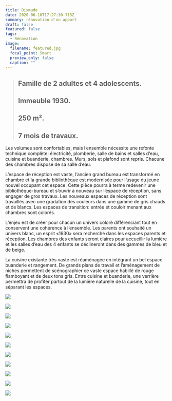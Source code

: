 ```yaml
---
title: Dixmude
date: 2020-06-10T17:27:30.715Z
summary: rénovation d'un appart
draft: false
featured: false
tags:
  - Rénovation
image:
  filename: featured.jpg
  focal_point: Smart
  preview_only: false
  caption: ""
---
```


> ## Famille de 2 adultes et 4 adolescents. 
> ## Immeuble 1930. 
> ## 250 m². 
> ## 7 mois de travaux.

<p>Les volumes sont confortables, mais l’ensemble nécessite une refonte technique complète: électricité, plomberie, salle de bains et salles d’eau, cuisine et buanderie, chambres.
Murs, sols et plafond sont repris. Chacune des chambres dispose de sa salle d’eau. </p>

<p>L’espace de réception est vaste, l’ancien grand bureau est transformé en chambre et la grande bibliothèque est modernisée pour l’usage du jeune nouvel occupant cet espace. Cette pièce pourra à terme redevenir une bibliothèque-bureau et s’ouvrir à nouveau sur l’espace de réception, sans engager de gros travaux. Les nouveaux espaces de réception sont travaillés avec une gradation des couleurs dans une gamme de gris chauds et de blancs. Les espaces de transition: entrée et couloir menant aux chambres sont colorés. </p>

<p>L’enjeu est de créer pour chacun un univers coloré différenciant tout en conservent une cohérence à l’ensemble. Les parents ont souhaité un univers blanc, un esprit «1930» sera recherché dans les espaces parents et réception. Les chambres des enfants seront claires pour accueillir la lumière et les salles d’eau des 4 enfants se déclineront dans des gammes de bleu et de beige. </p>

<p>La cuisine existante très vaste est réaménagée en intégrant un bel espace buanderie et rangement. De grands plans de travail et l’aménagement de niches permettent de scénographier ce vaste espace habillé de rouge flamboyant et de deux tons gris. Entre cuisine et buanderie, une verrière permettra de profiter partout de la lumière naturelle de la cuisine, tout en séparant les espaces.</p>


![](jem-cao-1802.jpg)

![](jem-cao-1803.jpg)

![](jem-cao-1804.jpg)

![](jem-cao-1805.jpg)

![](jem-cao-1882.jpg)

![](jem-cao-1883.jpg)

![](jem-cao-1890.jpg)

![](jem-cao-1891.jpg)

![](jem-cao-1892.jpg)

![](jem-cao-1901.jpg)

![](jem-cao-1915.jpg)





